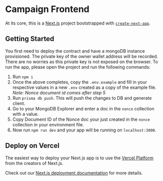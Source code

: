 # Campaign Frontend

At its core, this is a [Next.js](https://nextjs.org/) project bootstrapped with [`create-next-app`](https://github.com/vercel/next.js/tree/canary/packages/create-next-app).

## Getting Started

You first need to deploy the contract and have a mongoDB instance provisioned. The private key of the owner wallet address will be recorded. There are no worries as this private key is not exposed on the browser. To run the app, please open the project and run the following commands:
1. Run `npm i`
2. Once the above completes, copy the `.env.example` and fill in your respective values in a new `.env` created as a copy of the example file. *Note: Nonce document id comes after step 5*
3. Run `prisma db push`. This will push the changes to DB and generate client.
4. Go to your MongoDB Explorer and enter a doc in the `nonce` collection with a value.
5. Copy Document ID of the Nonce doc your just created in the `nonce` collection in your environment file.
6. Now run `npm run dev` and your app will be running on `localhost:3000`.

## Deploy on Vercel

The easiest way to deploy your Next.js app is to use the [Vercel Platform](https://vercel.com/new?utm_medium=default-template&filter=next.js&utm_source=create-next-app&utm_campaign=create-next-app-readme) from the creators of Next.js.

Check out our [Next.js deployment documentation](https://nextjs.org/docs/deployment) for more details.
